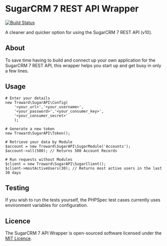 # SugarCRM 7 REST API Wrapper

[![Build Status](https://travis-ci.org/ollie-troward/sugarcrm-api.svg?branch=develop)](https://travis-ci.org/ollie-troward/sugarcrm-api)

A cleaner and quicker option for using the SugarCRM 7 REST API (v10).

About
------------

To save time having to build and connect up your own application for the SugarCRM 7 REST API, 
this wrapper helps you start up and get busy in only a few lines. 

Usage
------------

    # Enter your details
    new Troward\SugarAPI\Config(
        '<your_url>','<your_username>',
        '<your_password>','<your_consumer_key>',
        '<your_consumer_secret>'
        );
    
    # Generate a new token
    new Troward\SugarAPI\Token();
    
    # Retrieve your data by Module
    $account = new Troward\SugarAPI\SugarModule('Accounts');
    $account->all(500); // Returns 500 Account Records
    
    # Run requests without Modules
    $client = new Troward\SugarAPI\SugarClient();
    $client->mostActiveUsers(30); // Returns most active users in the last 30 days

Testing
------------

If you wish to run the tests yourself, the PHPSpec test cases currently uses environment variables for configuration.

Licence
-------
The SugarCRM 7 API Wrapper is open-sourced software licensed under the [MIT Licence](http://opensource.org/licenses/MIT).
